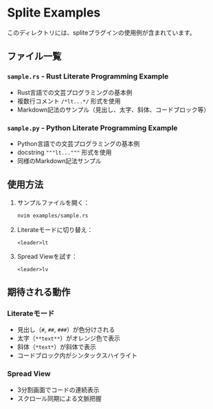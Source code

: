 # Splite Examples

このディレクトリには、spliteプラグインの使用例が含まれています。

## ファイル一覧

### `sample.rs` - Rust Literate Programming Example
- Rust言語での文芸プログラミングの基本例
- 複数行コメント `/*lt...*/` 形式を使用
- Markdown記法のサンプル（見出し、太字、斜体、コードブロック等）

### `sample.py` - Python Literate Programming Example  
- Python言語での文芸プログラミングの基本例
- docstring `"""lt..."""` 形式を使用
- 同様のMarkdown記法サンプル

## 使用方法

1. サンプルファイルを開く：
   ```bash
   nvim examples/sample.rs
   ```

2. Literateモードに切り替え：
   ```
   <leader>lt
   ```

3. Spread Viewを試す：
   ```
   <leader>lv
   ```

## 期待される動作

### Literateモード
- 見出し（`#`, `##`, `###`）が色分けされる
- 太字（`**text**`）がオレンジ色で表示
- 斜体（`*text*`）が斜体で表示
- コードブロック内がシンタックスハイライト

### Spread View
- 3分割画面でコードの連続表示
- スクロール同期による文脈把握